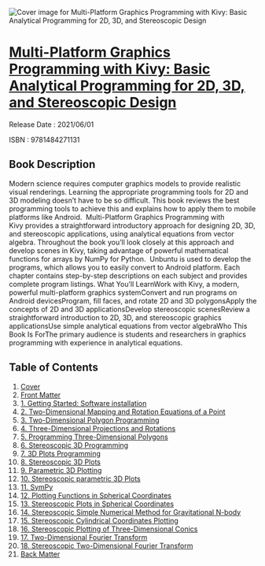 ![Cover image for Multi-Platform Graphics Programming with Kivy: Basic Analytical Programming for 2D, 3D, and Stereoscopic Design](https://imgdetail.ebookreading.net/cover/cover/202109/EB9781484271131.jpg)

[Multi-Platform Graphics Programming with Kivy: Basic Analytical Programming for 2D, 3D, and Stereoscopic Design](https://ebookreading.net/view/book/Multi-Platform+Graphics+Programming+with+Kivy%3A+Basic+Analytical+Programming+for+2D%2C+3D%2C+and+Stereoscopic+Design-EB9781484271131_1.html "Multi-Platform Graphics Programming with Kivy: Basic Analytical Programming for 2D, 3D, and Stereoscopic Design")
====================================================================================================================

Release Date : 2021/06/01

ISBN : 9781484271131

Book Description
-----------------

Modern science requires computer graphics models to provide realistic visual renderings. Learning the appropriate programming tools for 2D and 3D modeling doesn’t have to be so difficult. This book reviews the best programming tools to achieve this and explains how to apply them to mobile platforms like Android.&nbsp;
Multi-Platform Graphics Programming with Kivy&nbsp;provides a straightforward introductory approach for designing 2D, 3D, and stereoscopic applications, using analytical equations from vector algebra. Throughout the book you’ll look closely at this approach and develop scenes in Kivy, taking advantage of powerful mathematical functions for arrays by NumPy for Python.&nbsp;
Unbuntu is used to develop the programs, which allows you to easily convert to Android platform. Each chapter contains step-by-step descriptions on each subject and provides complete program listings.
What You’ll LearnWork with Kivy, a modern, powerful multi-platform graphics systemConvert and run programs on Android devicesProgram, fill faces, and rotate 2D and 3D polygonsApply the concepts of 2D and 3D applicationsDevelop stereoscopic scenesReview a straightforward introduction to 2D, 3D, and stereoscopic graphics applicationsUse simple analytical equations from vector algebraWho This Book Is ForThe primary audience is students and researchers in graphics programming with experience in analytical equations.

Table of Contents
-----------------

1. [Cover](https://ebookreading.net/view/book/Multi-Platform+Graphics+Programming+with+Kivy%3A+Basic+Analytical+Programming+for+2D%2C+3D%2C+and+Stereoscopic+Design-EB9781484271131_1.html)
1. [Front Matter](https://ebookreading.net/view/book/Multi-Platform+Graphics+Programming+with+Kivy%3A+Basic+Analytical+Programming+for+2D%2C+3D%2C+and+Stereoscopic+Design-EB9781484271131_2.html)
1. [1.&nbsp;Getting Started: Software installation](https://ebookreading.net/view/book/Multi-Platform+Graphics+Programming+with+Kivy%3A+Basic+Analytical+Programming+for+2D%2C+3D%2C+and+Stereoscopic+Design-EB9781484271131_3.html)
1. [2.&nbsp;Two-Dimensional Mapping and Rotation Equations of a Point](https://ebookreading.net/view/book/Multi-Platform+Graphics+Programming+with+Kivy%3A+Basic+Analytical+Programming+for+2D%2C+3D%2C+and+Stereoscopic+Design-EB9781484271131_4.html)
1. [3.&nbsp;Two-Dimensional Polygon Programming](https://ebookreading.net/view/book/Multi-Platform+Graphics+Programming+with+Kivy%3A+Basic+Analytical+Programming+for+2D%2C+3D%2C+and+Stereoscopic+Design-EB9781484271131_5.html)
1. [4.&nbsp;Three-Dimensional Projections and Rotations](https://ebookreading.net/view/book/Multi-Platform+Graphics+Programming+with+Kivy%3A+Basic+Analytical+Programming+for+2D%2C+3D%2C+and+Stereoscopic+Design-EB9781484271131_6.html)
1. [5.&nbsp;Programming Three-Dimensional Polygons](https://ebookreading.net/view/book/Multi-Platform+Graphics+Programming+with+Kivy%3A+Basic+Analytical+Programming+for+2D%2C+3D%2C+and+Stereoscopic+Design-EB9781484271131_7.html)
1. [6.&nbsp;Stereoscopic 3D Programming](https://ebookreading.net/view/book/Multi-Platform+Graphics+Programming+with+Kivy%3A+Basic+Analytical+Programming+for+2D%2C+3D%2C+and+Stereoscopic+Design-EB9781484271131_8.html)
1. [7.&nbsp;3D Plots Programming](https://ebookreading.net/view/book/Multi-Platform+Graphics+Programming+with+Kivy%3A+Basic+Analytical+Programming+for+2D%2C+3D%2C+and+Stereoscopic+Design-EB9781484271131_9.html)
1. [8.&nbsp;Stereoscopic 3D Plots](https://ebookreading.net/view/book/Multi-Platform+Graphics+Programming+with+Kivy%3A+Basic+Analytical+Programming+for+2D%2C+3D%2C+and+Stereoscopic+Design-EB9781484271131_10.html)
1. [9.&nbsp;Parametric 3D Plotting](https://ebookreading.net/view/book/Multi-Platform+Graphics+Programming+with+Kivy%3A+Basic+Analytical+Programming+for+2D%2C+3D%2C+and+Stereoscopic+Design-EB9781484271131_11.html)
1. [10.&nbsp;Stereoscopic parametric 3D Plots](https://ebookreading.net/view/book/Multi-Platform+Graphics+Programming+with+Kivy%3A+Basic+Analytical+Programming+for+2D%2C+3D%2C+and+Stereoscopic+Design-EB9781484271131_12.html)
1. [11.&nbsp;SymPy](https://ebookreading.net/view/book/Multi-Platform+Graphics+Programming+with+Kivy%3A+Basic+Analytical+Programming+for+2D%2C+3D%2C+and+Stereoscopic+Design-EB9781484271131_13.html)
1. [12.&nbsp;Plotting Functions in Spherical Coordinates](https://ebookreading.net/view/book/Multi-Platform+Graphics+Programming+with+Kivy%3A+Basic+Analytical+Programming+for+2D%2C+3D%2C+and+Stereoscopic+Design-EB9781484271131_14.html)
1. [13.&nbsp;Stereoscopic Plots in Spherical Coordinates](https://ebookreading.net/view/book/Multi-Platform+Graphics+Programming+with+Kivy%3A+Basic+Analytical+Programming+for+2D%2C+3D%2C+and+Stereoscopic+Design-EB9781484271131_15.html)
1. [14.&nbsp;Stereoscopic Simple Numerical Method for Gravitational N-body](https://ebookreading.net/view/book/Multi-Platform+Graphics+Programming+with+Kivy%3A+Basic+Analytical+Programming+for+2D%2C+3D%2C+and+Stereoscopic+Design-EB9781484271131_16.html)
1. [15.&nbsp;Stereoscopic Cylindrical Coordinates Plotting](https://ebookreading.net/view/book/Multi-Platform+Graphics+Programming+with+Kivy%3A+Basic+Analytical+Programming+for+2D%2C+3D%2C+and+Stereoscopic+Design-EB9781484271131_17.html)
1. [16.&nbsp;Stereoscopic Plotting of Three-Dimensional Conics](https://ebookreading.net/view/book/Multi-Platform+Graphics+Programming+with+Kivy%3A+Basic+Analytical+Programming+for+2D%2C+3D%2C+and+Stereoscopic+Design-EB9781484271131_18.html)
1. [17.&nbsp;Two-Dimensional Fourier Transform](https://ebookreading.net/view/book/Multi-Platform+Graphics+Programming+with+Kivy%3A+Basic+Analytical+Programming+for+2D%2C+3D%2C+and+Stereoscopic+Design-EB9781484271131_19.html)
1. [18.&nbsp;Stereoscopic Two-Dimensional Fourier Transform](https://ebookreading.net/view/book/Multi-Platform+Graphics+Programming+with+Kivy%3A+Basic+Analytical+Programming+for+2D%2C+3D%2C+and+Stereoscopic+Design-EB9781484271131_20.html)
1. [Back Matter](https://ebookreading.net/view/book/Multi-Platform+Graphics+Programming+with+Kivy%3A+Basic+Analytical+Programming+for+2D%2C+3D%2C+and+Stereoscopic+Design-EB9781484271131_21.html)
